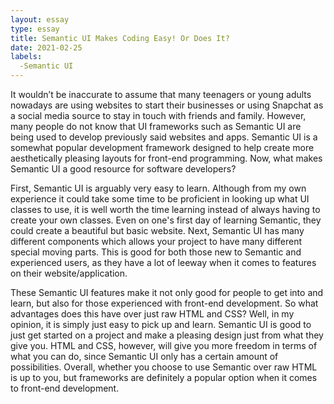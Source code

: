 ```yaml
---
layout: essay
type: essay
title: Semantic UI Makes Coding Easy! Or Does It? 
date: 2021-02-25
labels:
  -Semantic UI
---
```

It wouldn’t be inaccurate to assume that many teenagers or young adults nowadays are using websites to start their businesses or using Snapchat as a social media source to stay in touch with friends and family. However, many people do not know that UI frameworks such as Semantic UI are being used to develop previously said websites and apps. Semantic UI is a somewhat popular development framework designed to help create more aesthetically pleasing layouts for front-end programming. Now, what makes Semantic UI a good resource for software developers? 

First, Semantic UI is arguably very easy to learn. Although from my own experience it could take some time to be proficient in looking up what UI classes to use, it is well worth the time learning instead of always having to create your own classes. Even on one's first day of learning Semantic, they could create a beautiful but basic website. Next, Semantic UI has many different components which allows your project to have many different special moving parts. This is good for both those new to Semantic and experienced users, as they have a lot of leeway when it comes to features on their website/application. 

These Semantic UI features make it not only good for people to get into and learn, but also for those experienced with front-end development. So what advantages does this have over just raw HTML and CSS? Well, in my opinion, it is simply just easy to pick up and learn. Semantic UI is good to just get started on a project and make a pleasing design just from what they give you. HTML and CSS, however, will give you more freedom in terms of what you can do, since Semantic UI only has a certain amount of possibilities. Overall, whether you choose to use Semantic over raw HTML is up to you, but frameworks are definitely a popular option when it comes to front-end development.
